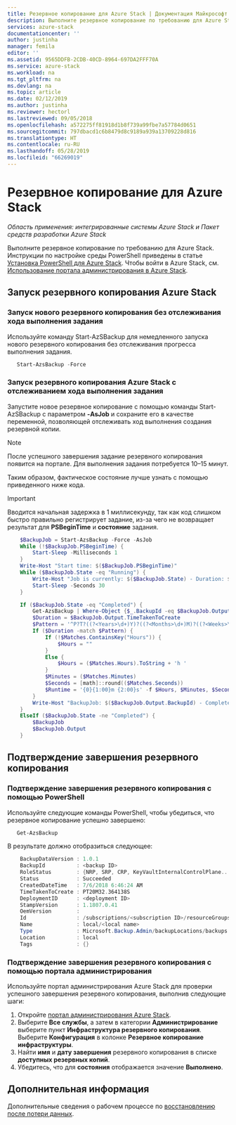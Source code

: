 ```yaml
---
title: Резервное копирование для Azure Stack | Документация Майкрософт
description: Выполните резервное копирование по требованию для Azure Stack.
services: azure-stack
documentationcenter: ''
author: justinha
manager: femila
editor: ''
ms.assetid: 9565DDFB-2CDB-40CD-8964-697DA2FFF70A
ms.service: azure-stack
ms.workload: na
ms.tgt_pltfrm: na
ms.devlang: na
ms.topic: article
ms.date: 02/12/2019
ms.author: justinha
ms.reviewer: hectorl
ms.lastreviewed: 09/05/2018
ms.openlocfilehash: a572275ff81918d1b8f739a99fbe7a57784d0651
ms.sourcegitcommit: 797dbacd1c6b8479d8c9189a939a13709228d816
ms.translationtype: HT
ms.contentlocale: ru-RU
ms.lasthandoff: 05/28/2019
ms.locfileid: "66269019"
---
```

# <a name="back-up-azure-stack"></a>Резервное копирование для Azure Stack

*Область применения: интегрированные системы Azure Stack и Пакет средств разработки Azure Stack*

Выполните резервное копирование по требованию для Azure Stack. Инструкции по настройке среды PowerShell приведены в статье [Установка PowerShell для Azure Stack](azure-stack-powershell-install.md). Чтобы войти в Azure Stack, см. [Использование портала администрирования в Azure Stack](azure-stack-manage-portals.md).

## <a name="start-azure-stack-backup"></a>Запуск резервного копирования Azure Stack

### <a name="start-a-new-backup-without-job-progress-tracking"></a>Запуск нового резервного копирования без отслеживания хода выполнения задания
Используйте команду Start-AzSBackup для немедленного запуска нового резервного копирования без отслеживания прогресса выполнения задания.

```powershell
   Start-AzsBackup -Force
```

### <a name="start-azure-stack-backup-with-job-progress-tracking"></a>Запуск резервного копирования Azure Stack с отслеживанием хода выполнения задания
Запустите новое резервное копирование с помощью команды Start-AzSBackup с параметром **-AsJob** и сохраните его в качестве переменной, позволяющей отслеживать ход выполнения создания резервной копии.

> [!NOTE]
> После успешного завершения задание резервного копирования появится на портале. Для выполнения задания потребуется 10–15 минут.
>
> Таким образом, фактическое состояние лучше узнать с помощью приведенного ниже кода.

> [!IMPORTANT]
> Вводится начальная задержка в 1 миллисекунду, так как код слишком быстро правильно регистрирует задание, из-за чего не возвращает результат для **PSBeginTime** и **состояние** задания.

```powershell
    $BackupJob = Start-AzsBackup -Force -AsJob
    While (!$BackupJob.PSBeginTime) {
        Start-Sleep -Milliseconds 1
    }
    Write-Host "Start time: $($BackupJob.PSBeginTime)"
    While ($BackupJob.State -eq "Running") {
        Write-Host "Job is currently: $($BackupJob.State) - Duration: $((New-TimeSpan -Start ($BackupJob.PSBeginTime) -End (Get-Date)).ToString().Split(".")[0])"
        Start-Sleep -Seconds 30
    }

    If ($BackupJob.State -eq "Completed") {
        Get-AzsBackup | Where-Object {$_.BackupId -eq $BackupJob.Output.BackupId}
        $Duration = $BackupJob.Output.TimeTakenToCreate
        $Pattern = '^P?T?((?<Years>\d+)Y)?((?<Months>\d+)M)?((?<Weeks>\d+)W)?((?<Days>\d+)D)?(T((?<Hours>\d+)H)?((?<Minutes>\d+)M)?((?<Seconds>\d*(\.)?\d*)S)?)$'
        If ($Duration -match $Pattern) {
            If (!$Matches.ContainsKey("Hours")) {
                $Hours = ""
            } 
            Else {
                $Hours = ($Matches.Hours).ToString + 'h '
            }
            $Minutes = ($Matches.Minutes)
            $Seconds = [math]::round(($Matches.Seconds))
            $Runtime = '{0}{1:00}m {2:00}s' -f $Hours, $Minutes, $Seconds
        }
        Write-Host "BackupJob: $($BackupJob.Output.BackupId) - Completed with Status: $($BackupJob.Output.Status) - It took: $($Runtime) to run" -ForegroundColor Green
    }
    ElseIf ($BackupJob.State -ne "Completed") {
        $BackupJob
        $BackupJob.Output
    }
```

## <a name="confirm-backup-has-completed"></a>Подтверждение завершения резервного копирования

### <a name="confirm-backup-has-completed-using-powershell"></a>Подтверждение завершения резервного копирования с помощью PowerShell
Используйте следующие команды PowerShell, чтобы убедиться, что резервное копирование успешно завершено:

```powershell
   Get-AzsBackup
```

В результате должно отобразиться следующее:

```powershell
    BackupDataVersion : 1.0.1
    BackupId          : <backup ID>
    RoleStatus        : {NRP, SRP, CRP, KeyVaultInternalControlPlane...}
    Status            : Succeeded
    CreatedDateTime   : 7/6/2018 6:46:24 AM
    TimeTakenToCreate : PT20M32.364138S
    DeploymentID      : <deployment ID>
    StampVersion      : 1.1807.0.41
    OemVersion        : 
    Id                : /subscriptions/<subscription ID>/resourceGroups/System.local/providers/Microsoft.Backup.Admin/backupLocations/local/backups/<backup ID>
    Name              : local/<local name>
    Type              : Microsoft.Backup.Admin/backupLocations/backups
    Location          : local
    Tags              : {}
```

### <a name="confirm-backup-has-completed-in-the-administration-portal"></a>Подтверждение завершения резервного копирования с помощью портала администрирования
Используйте портал администрирования Azure Stack для проверки успешного завершения резервного копирования, выполнив следующие шаги:

1. Откройте [портал администрирования Azure Stack](azure-stack-manage-portals.md).
2. Выберите **Все службы**, а затем в категории **Администрирование** выберите пункт **Инфраструктура резервного копирования**. Выберите **Конфигурация** в колонке **Резервное копирование инфраструктуры**.
3. Найти **имя** и **дату завершения** резервного копирования в списке **доступных резервных копий**.
4. Убедитесь, что для **состояния** отображается значение **Выполнено**.

## <a name="next-steps"></a>Дополнительная информация

Дополнительные сведения о рабочем процессе по [восстановлению после потери данных](azure-stack-backup-recover-data.md).
